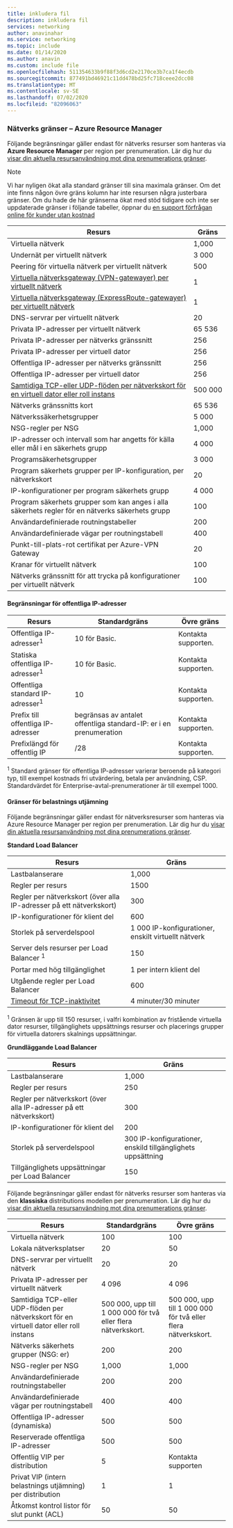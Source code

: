 ```yaml
---
title: inkludera fil
description: inkludera fil
services: networking
author: anavinahar
ms.service: networking
ms.topic: include
ms.date: 01/14/2020
ms.author: anavin
ms.custom: include file
ms.openlocfilehash: 511354633b9f88f3d6cd2e2170ce3b7ca1f4ecdb
ms.sourcegitcommit: 877491bd46921c11dd478bd25fc718ceee2dcc08
ms.translationtype: MT
ms.contentlocale: sv-SE
ms.lasthandoff: 07/02/2020
ms.locfileid: "82096063"
---
```

### <a name="networking-limits---azure-resource-manager"></a><a name="azure-resource-manager-virtual-networking-limits"></a>Nätverks gränser – Azure Resource Manager
Följande begränsningar gäller endast för nätverks resurser som hanteras via **Azure Resource Manager** per region per prenumeration. Lär dig hur du [visar din aktuella resursanvändning mot dina prenumerations gränser](../articles/networking/check-usage-against-limits.md).

> [!NOTE]
> Vi har nyligen ökat alla standard gränser till sina maximala gränser. Om det inte finns någon övre gräns kolumn har inte resursen några justerbara gränser. Om du hade de här gränserna ökat med stöd tidigare och inte ser uppdaterade gränser i följande tabeller, öppnar du [en support förfrågan online för kunder utan kostnad](../articles/azure-resource-manager/templates/error-resource-quota.md)

| Resurs | Gräns | 
| --- | --- |
| Virtuella nätverk |1,000 |
| Undernät per virtuellt nätverk |3 000 |
| Peering för virtuella nätverk per virtuellt nätverk |500 |
| [Virtuella nätverksgateway (VPN-gatewayer) per virtuellt nätverk](../articles/vpn-gateway/vpn-gateway-about-vpngateways.md#gwsku) |1 |
| [Virtuella nätverksgateway (ExpressRoute-gatewayer) per virtuellt nätverk](../articles/expressroute/expressroute-about-virtual-network-gateways.md#gwsku) |1 |
| DNS-servrar per virtuellt nätverk |20 |
| Privata IP-adresser per virtuellt nätverk |65 536 |
| Privata IP-adresser per nätverks gränssnitt |256 |
| Privata IP-adresser per virtuell dator |256 |
| Offentliga IP-adresser per nätverks gränssnitt |256 |
| Offentliga IP-adresser per virtuell dator |256 |
| [Samtidiga TCP-eller UDP-flöden per nätverkskort för en virtuell dator eller roll instans](../articles/virtual-network/virtual-machine-network-throughput.md#flow-limits-and-recommendations) |500 000 |
| Nätverks gränssnitts kort |65 536 |
| Nätverkssäkerhetsgrupper |5 000 |
| NSG-regler per NSG |1,000 |
| IP-adresser och intervall som har angetts för källa eller mål i en säkerhets grupp |4 000 |
| Programsäkerhetsgrupper |3 000 |
| Program säkerhets grupper per IP-konfiguration, per nätverkskort |20 |
| IP-konfigurationer per program säkerhets grupp |4 000 |
| Program säkerhets grupper som kan anges i alla säkerhets regler för en nätverks säkerhets grupp |100 |
| Användardefinierade routningstabeller |200 |
| Användardefinierade vägar per routningstabell |400 |
| Punkt-till-plats-rot certifikat per Azure-VPN Gateway |20 |
| Kranar för virtuellt nätverk |100 |
| Nätverks gränssnitt för att trycka på konfigurationer per virtuellt nätverk |100 |

#### <a name="public-ip-address-limits"></a><a name="publicip-address"></a>Begränsningar för offentliga IP-adresser
| Resurs | Standardgräns | Övre gräns |
| --- | --- | --- |
| Offentliga IP-adresser<sup>1</sup> | 10 för Basic. | Kontakta supporten. |
| Statiska offentliga IP-adresser<sup>1</sup> | 10 för Basic. | Kontakta supporten. |
| Offentliga standard IP-adresser<sup>1</sup> | 10 | Kontakta supporten. |
| Prefix till offentliga IP-adresser | begränsas av antalet offentliga standard-IP: er i en prenumeration | Kontakta supporten. |
| Prefixlängd för offentlig IP | /28 | Kontakta supporten. |

<sup>1</sup> Standard gränser för offentliga IP-adresser varierar beroende på kategori typ, till exempel kostnads fri utvärdering, betala per användning, CSP. Standardvärdet för Enterprise-avtal-prenumerationer är till exempel 1000.

#### <a name="load-balancer-limits"></a><a name="load-balancer"></a>Gränser för belastnings utjämning
Följande begränsningar gäller endast för nätverksresurser som hanteras via Azure Resource Manager per region per prenumeration. Lär dig hur du [visar din aktuella resursanvändning mot dina prenumerations gränser](../articles/networking/check-usage-against-limits.md).

**Standard Load Balancer**

| Resurs                                | Gräns         |
|-----------------------------------------|-------------------------------|
| Lastbalanserare                          | 1,000                         |
| Regler per resurs                      | 1500                         |
| Regler per nätverkskort (över alla IP-adresser på ett nätverkskort) | 300                           |
| IP-konfigurationer för klient del              | 600                           |
| Storlek på serverdelspool                       | 1 000 IP-konfigurationer, enskilt virtuellt nätverk |
| Server dels resurser per Load Balancer <sup> 1<sup> | 150                   |
| Portar med hög tillgänglighet                 | 1 per intern klient del       |
| Utgående regler per Load Balancer        | 600                           |
| [Timeout för TCP-inaktivitet](https://docs.microsoft.com/azure/load-balancer/load-balancer-tcp-idle-timeout#tcp-idle-timeout) | 4 minuter/30 minuter          |

<sup>1</sup> Gränsen är upp till 150 resurser, i valfri kombination av fristående virtuella dator resurser, tillgänglighets uppsättnings resurser och placerings grupper för virtuella datorers skalnings uppsättningar.

**Grundläggande Load Balancer**

| Resurs                                | Gräns        |
|-----------------------------------------|------------------------------|
| Lastbalanserare                          | 1,000                        |
| Regler per resurs                      | 250                          |
| Regler per nätverkskort (över alla IP-adresser på ett nätverkskort) | 300                          |
| IP-konfigurationer för klient del              | 200                          |
| Storlek på serverdelspool                       | 300 IP-konfigurationer, enskild tillgänglighets uppsättning |
| Tillgänglighets uppsättningar per Load Balancer     | 150                          |

<a name="virtual-networking-limits-classic"></a>Följande begränsningar gäller endast för nätverks resurser som hanteras via den **klassiska** distributions modellen per prenumeration. Lär dig hur du [visar din aktuella resursanvändning mot dina prenumerations gränser](../articles/networking/check-usage-against-limits.md).

| Resurs | Standardgräns | Övre gräns |
| --- | --- | --- |
| Virtuella nätverk |100 |100 |
| Lokala nätverksplatser |20 |50 |
| DNS-servrar per virtuellt nätverk |20 |20 |
| Privata IP-adresser per virtuellt nätverk |4 096 |4 096 |
| Samtidiga TCP-eller UDP-flöden per nätverkskort för en virtuell dator eller roll instans |500 000, upp till 1 000 000 för två eller flera nätverkskort. |500 000, upp till 1 000 000 för två eller flera nätverkskort. |
| Nätverks säkerhets grupper (NSG: er) |200 |200 |
| NSG-regler per NSG |1,000 |1,000 |
| Användardefinierade routningstabeller |200 |200 |
| Användardefinierade vägar per routningstabell |400 |400 |
| Offentliga IP-adresser (dynamiska) |500 |500 |
| Reserverade offentliga IP-adresser |500 |500 |
| Offentlig VIP per distribution |5 |Kontakta supporten |
| Privat VIP (intern belastnings utjämning) per distribution |1 |1 |
| Åtkomst kontrol listor för slut punkt (ACL) |50 |50 |
